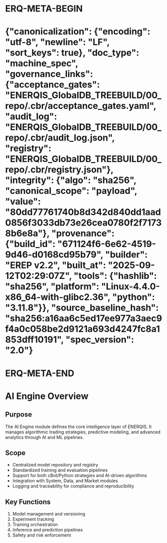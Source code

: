 # ERQ-META-BEGIN
# {"canonicalization": {"encoding": "utf-8", "newline": "LF", "sort_keys": true}, "doc_type": "machine_spec", "governance_links": {"acceptance_gates": "ENERQIS_GlobalDB_TREEBUILD/00_repo/.cbr/acceptance_gates.yaml", "audit_log": "ENERQIS_GlobalDB_TREEBUILD/00_repo/.cbr/audit_log.json", "registry": "ENERQIS_GlobalDB_TREEBUILD/00_repo/.cbr/registry.json"}, "integrity": {"algo": "sha256", "canonical_scope": "payload", "value": "80dd77761740b8d342d840dd1aad0856f3033db73e26cea0780f2f71738b6e8a"}, "provenance": {"build_id": "671124f6-6e62-4519-9d46-d0168cd95b79", "builder": "EREP v2.2", "built_at": "2025-09-12T02:29:07Z", "tools": {"hashlib": "sha256", "platform": "Linux-4.4.0-x86_64-with-glibc2.36", "python": "3.11.8"}}, "source_baseline_hash": "sha256:a16aa6c5ed17ee977a3aec9f4a0c058be2d9121a693d4247fc8a1853dff10191", "spec_version": "2.0"}
# ERQ-META-END
# AI Engine Overview

## Purpose
The AI Engine module defines the core intelligence layer of ENERQIS. It manages algorithmic trading strategies, predictive modeling, and advanced analytics through AI and ML pipelines.

## Scope
- Centralized model repository and registry
- Standardized training and evaluation pipelines
- Support for both cBot/Python strategies and AI-driven algorithms
- Integration with System, Data, and Market modules
- Logging and traceability for compliance and reproducibility

## Key Functions
1. Model management and versioning
2. Experiment tracking
3. Training orchestration
4. Inference and prediction pipelines
5. Safety and risk enforcement
